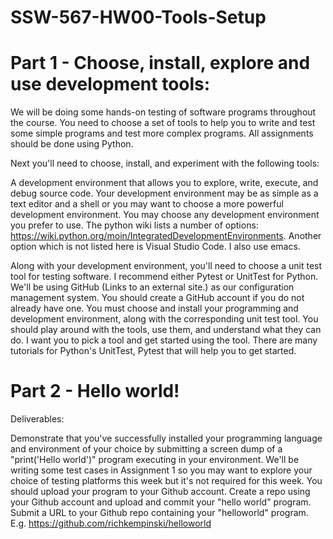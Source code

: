 # SSW-567-HW00-Tools-Setup

# Part 1 - Choose, install, explore and use development tools: 

We will be doing some hands-on testing of software programs throughout the course. You need to choose a set of tools to help you to write and test some simple programs and test more complex programs. All assignments should be done using Python.   

Next you'll need to choose, install, and experiment with the following tools:

A development environment that allows you to explore, write, execute, and debug source code. Your development environment may be as simple as a text editor and a shell or you may want to choose a more powerful development environment. You may choose any development environment you prefer to use. The python wiki lists a number of options:  https://wiki.python.org/moin/IntegratedDevelopmentEnvironments. Another option which is not listed here is Visual Studio Code. I also use emacs.

Along with your development environment, you'll need to choose a unit test tool for testing software. I recommend either Pytest or UnitTest for Python.
We'll be using GitHub (Links to an external site.) as our configuration management system. You should create a GitHub account if you do not already have one. You must choose and install your programming and development environment, along with the corresponding unit test tool. You should play around with the tools, use them, and understand what they can do. I want you to pick a tool and get started using the tool. There are many tutorials for Python's UnitTest, Pytest that will help you to get started.    

# Part 2 - Hello world!

Deliverables:

Demonstrate that you've successfully installed your programming language and environment of your choice by submitting a screen dump of a "print('Hello world')" program executing in your environment. We'll be writing some test cases in Assignment 1 so you may want to explore your choice of testing platforms this week but it's not required for this week.
You should upload your program to your Github account. Create a repo using your Github account and upload and commit your "hello world" program.    Submit a URL to your Github repo containing your "helloworld" program.  E.g. https://github.com/richkempinski/helloworld
